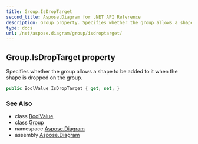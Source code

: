```yaml
---
title: Group.IsDropTarget
second_title: Aspose.Diagram for .NET API Reference
description: Group property. Specifies whether the group allows a shape to be added to it when the shape is dropped on the group
type: docs
url: /net/aspose.diagram/group/isdroptarget/
---
```

## Group.IsDropTarget property

Specifies whether the group allows a shape to be added to it when the shape is dropped on the group.

```csharp
public BoolValue IsDropTarget { get; set; }
```

### See Also

* class [BoolValue](../../boolvalue/)
* class [Group](../)
* namespace [Aspose.Diagram](../../group/)
* assembly [Aspose.Diagram](../../../)


